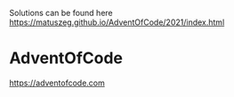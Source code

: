 Solutions can be found here 
https://matuszeg.github.io/AdventOfCode/2021/index.html

# AdventOfCode
https://adventofcode.com

